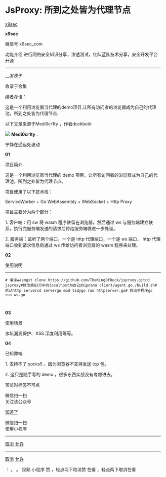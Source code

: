 #  JsProxy: 所到之处皆为代理节点

[ x9sec ](javascript:void\(0\);)

**x9sec** ![]()

微信号 x9sec_com

功能介绍 进行网络安全知识分享，渗透测试，红队蓝队技术分享，安全开发平台开源

____

___发表于_

收录于合集

编者荐语：

这是一个利用浏览器当代理的demo项目,让所有访问者的浏览器成为自己的代理池，所到之处皆为代理节点.

以下文章来源于Medi0cr1ty ，作者duckbubi

![](http://wx.qlogo.cn/mmhead/Q3auHgzwzM5fticjUaliaiaymrMMkEcpiaSKTtT2MsDPw1JV2OZydjcRQA/0)
**Medi0cr1ty** .

宁静在遥远处波动

**01**

项目简介

这是一个利用浏览器当代理的 demo 项目，让所有访问者的浏览器成为自己的代理池，所到之处皆为代理节点。

项目使用了以下技术栈：  

ServiceWorker + Go WebAssembly + WebSocket + Http Proxy

  

项目主要分为两个部分：

1\. 客户端：用 sw 将 wasm 程序驻留在浏览器，然后通过 ws 与服务端建立联系，执行完服务端发送的请求后传给服务端做进一步处理。

  

2\. 服务端：监听了两个端口，一个是 http 代理端口，一个是 ws 端口， http 代理端口收到请求信息后通过 ws 传给访问者浏览器的 wasm
程序来处理。

 **02**

使用说明

  *   *   *   *   *   *   *   *   *   *   *   * 

    
    
    # 编译wasmgit clone https://github.com/TheKingOfDuck/jsproxy.gitcd jsproxy#修改第82行中的localhost为自己的ipnano client/agent.go./build.sh# 启动http servercd servergo mod tidygo run httpserver.go# 启动主程序go run ws.go

![]()

  

![]()

  

 **03**

使用场景

水坑漏洞保护、XSS 深度利用等等。

  

 **04**

已知弊端

1\. 支持不了 socks5 ，因为浏览器不支持发送 tcp 包。

2\. 这只是随手写的 demo ，很多东西实战没有考虑进去。

  

预览时标签不可点

微信扫一扫  
关注该公众号

[知道了](javascript:;)

微信扫一扫  
使用小程序

****

[取消](javascript:void\(0\);) [允许](javascript:void\(0\);)

****

[取消](javascript:void\(0\);) [允许](javascript:void\(0\);)

： ， 。   视频 小程序 赞 ，轻点两下取消赞 在看 ，轻点两下取消在看

